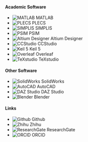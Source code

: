 #### Academic Software

- ![MATLAB](https://ww2.mathworks.cn/company/technical-articles/the-mathworks-logo-is-an-eigenfunction-of-the-wave-equation/_jcr_content/mainParsys/image_2.adapt.full.medium.gif/1469941373397.gif) MATLAB
- ![PLECS](https://www.plexim.com/sites/default/files/pictures/homepage_three_pillars_circle_plecs.png) PLECS
- ![SIMPLIS](https://encrypted-tbn0.gstatic.com/images?q=tbn:ANd9GcQMTfzS19NVrQLc0DEyRW-FSxOKIgDt8eCY5Q&s) SIMPLIS
- ![PSIM](https://img.informer.com/icons/png/48/6865/6865473.png) PSIM
- ![Altium Designer](https://m.media-amazon.com/images/I/31nx8fTPbwL.jpg) Altium Designer
- ![CCStudio](https://www.ti.com/diagrams/ccstudio_ccs_256.jpg) CCStudio
- ![Keil 5](https://encrypted-tbn0.gstatic.com/images?q=tbn:ANd9GcSh55mbY4PRpmVm1q_U31SVRvsSowjEeE7MlQ&s) Keil 5
- ![Overleaf](https://encrypted-tbn0.gstatic.com/images?q=tbn:ANd9GcQzwm9m6okBnFoK8zXY4mzY2svc_fFnegx71g&s) Overleaf
- ![TeXstudio](https://encrypted-tbn0.gstatic.com/images?q=tbn:ANd9GcTq6R7-W5IcFelXKjWHVYOzvWOvzQxBCr_JVw&s) TeXstudio



#### Other Software

- ![SolidWorks](https://encrypted-tbn0.gstatic.com/images?q=tbn:ANd9GcTP6T9eKVM5U-6o0QX-_grWnK06fQhoiUTWSQ&s) SolidWorks
- ![AutoCAD](https://encrypted-tbn0.gstatic.com/images?q=tbn:ANd9GcTtCtJxOM9nLirVnvzT4BoTbXoifMuB-6LWow&s) AutoCAD
- ![DAZ Studio](https://encrypted-tbn0.gstatic.com/images?q=tbn:ANd9GcQzy4uFT6wTRsUrt8EvLJqHhoU_ZpucTgoFEQ&s) DAZ Studio
- ![Blender](https://i.pcmag.com/imagery/reviews/00CHLsbAPPKloTAg2PZlVBC-1..v1662670755.jpg) Blender




#### Links

- ![Github](https://github.githubassets.com/assets/GitHub-Mark-ea2971cee799.png) Github
- ![Zhihu](https://img.php.cn/upload/article/000/000/000/172103680092480.png) Zhihu
- ![ResearchGate](https://encrypted-tbn0.gstatic.com/images?q=tbn:ANd9GcQgx_23BEOHzAQ1wk9Pb1joCzVX05hC3YVcsQ&s) ResearchGate
- ![ORCID](https://encrypted-tbn0.gstatic.com/images?q=tbn:ANd9GcRVNFCGMShNOdbJ-b20KCqI4RTQ1ptUawf1BQ&s) ORCID

